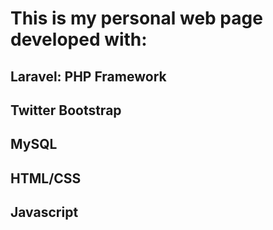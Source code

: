 # This is my personal web page developed with:

## Laravel: PHP Framework
## Twitter Bootstrap
## MySQL
## HTML/CSS
## Javascript